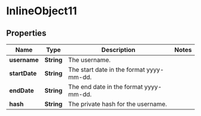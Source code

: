 

# InlineObject11

## Properties

Name | Type | Description | Notes
------------ | ------------- | ------------- | -------------
**username** | **String** | The username. | 
**startDate** | **String** | The start date in the format yyyy-mm-dd. | 
**endDate** | **String** | The end date in the format yyyy-mm-dd. | 
**hash** | **String** | The private hash for the username. | 



